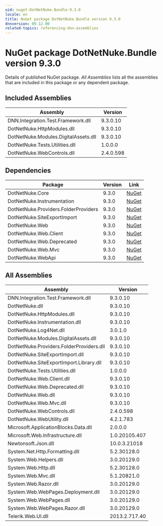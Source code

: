 ```yaml
---
uid: nuget-DotNetNuke.Bundle-9.3.0
locale: en
title: NuGet package DotNetNuke.Bundle version 9.3.0
dnnversion: 09.12.00
related-topics: referencing-dnn-assemblies
---
```


# NuGet package DotNetNuke.Bundle version 9.3.0
Details of published NuGet package.
*All Assemblies* lists all the assemblies that are included in this package or any dependent package.

## Included Assemblies

|Assembly|Version|
|---|---|
|DNN.Integration.Test.Framework.dll|9.3.0.10|
|DotNetNuke.HttpModules.dll|9.3.0.10|
|DotNetNuke.Modules.DigitalAssets.dll|9.3.0.10|
|DotNetNuke.Tests.Utilities.dll|1.0.0.0|
|DotNetNuke.WebControls.dll|2.4.0.598|

## Dependencies

|Package|Version|Link|
|---|---|---|
|DotNetNuke.Core|9.3.0|[NuGet](https://www.nuget.org/packages/DotNetNuke.Core/9.3.0)|
|DotNetNuke.Instrumentation|9.3.0|[NuGet](https://www.nuget.org/packages/DotNetNuke.Instrumentation/9.3.0)|
|DotNetNuke.Providers.FolderProviders|9.3.0|[NuGet](https://www.nuget.org/packages/DotNetNuke.Providers.FolderProviders/9.3.0)|
|DotNetNuke.SiteExportImport|9.3.0|[NuGet](https://www.nuget.org/packages/DotNetNuke.SiteExportImport/9.3.0)|
|DotNetNuke.Web|9.3.0|[NuGet](https://www.nuget.org/packages/DotNetNuke.Web/9.3.0)|
|DotNetNuke.Web.Client|9.3.0|[NuGet](https://www.nuget.org/packages/DotNetNuke.Web.Client/9.3.0)|
|DotNetNuke.Web.Deprecated|9.3.0|[NuGet](https://www.nuget.org/packages/DotNetNuke.Web.Deprecated/9.3.0)|
|DotNetNuke.Web.Mvc|9.3.0|[NuGet](https://www.nuget.org/packages/DotNetNuke.Web.Mvc/9.3.0)|
|DotNetNuke.WebApi|9.3.0|[NuGet](https://www.nuget.org/packages/DotNetNuke.WebApi/9.3.0)|

## All Assemblies

|Assembly|Version|
|---|---|
|DNN.Integration.Test.Framework.dll|9.3.0.10|
|DotNetNuke.dll|9.3.0.10|
|DotNetNuke.HttpModules.dll|9.3.0.10|
|DotNetNuke.Instrumentation.dll|9.3.0.10|
|DotNetNuke.Log4Net.dll|3.0.1.0|
|DotNetNuke.Modules.DigitalAssets.dll|9.3.0.10|
|DotNetNuke.Providers.FolderProviders.dll|9.3.0.10|
|DotNetNuke.SiteExportImport.dll|9.3.0.10|
|DotNetNuke.SiteExportImport.Library.dll|9.3.0.10|
|DotNetNuke.Tests.Utilities.dll|1.0.0.0|
|DotNetNuke.Web.Client.dll|9.3.0.10|
|DotNetNuke.Web.Deprecated.dll|9.3.0.10|
|DotNetNuke.Web.dll|9.3.0.10|
|DotNetNuke.Web.Mvc.dll|9.3.0.10|
|DotNetNuke.WebControls.dll|2.4.0.598|
|DotNetNuke.WebUtility.dll|4.2.1.783|
|Microsoft.ApplicationBlocks.Data.dll|2.0.0.0|
|Microsoft.Web.Infrastructure.dll|1.0.20105.407|
|Newtonsoft.Json.dll|10.0.3.21018|
|System.Net.Http.Formatting.dll|5.2.30128.0|
|System.Web.Helpers.dll|3.0.20129.0|
|System.Web.Http.dll|5.2.30128.0|
|System.Web.Mvc.dll|5.1.20821.0|
|System.Web.Razor.dll|3.0.20129.0|
|System.Web.WebPages.Deployment.dll|3.0.20129.0|
|System.Web.WebPages.dll|3.0.20129.0|
|System.Web.WebPages.Razor.dll|3.0.20129.0|
|Telerik.Web.UI.dll|2013.2.717.40|

